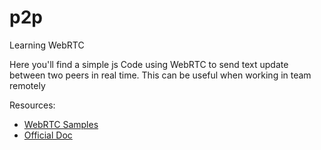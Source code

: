 # p2p
Learning WebRTC

Here you'll find a simple js Code using WebRTC to send text update between two peers in real time. This can be useful when working in team remotely

Resources:
- [WebRTC Samples](https://github.com/webrtc/samples)
- [Official Doc](https://webrtc.org/?hl=fr)
